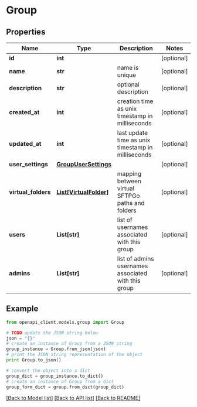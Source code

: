 # Group


## Properties
Name | Type | Description | Notes
------------ | ------------- | ------------- | -------------
**id** | **int** |  | [optional]
**name** | **str** | name is unique | [optional]
**description** | **str** | optional description | [optional]
**created_at** | **int** | creation time as unix timestamp in milliseconds | [optional]
**updated_at** | **int** | last update time as unix timestamp in milliseconds | [optional]
**user_settings** | [**GroupUserSettings**](GroupUserSettings.md) |  | [optional]
**virtual_folders** | [**List[VirtualFolder]**](VirtualFolder.md) | mapping between virtual SFTPGo paths and folders | [optional]
**users** | **List[str]** | list of usernames associated with this group | [optional]
**admins** | **List[str]** | list of admins usernames associated with this group | [optional]

## Example

```python
from openapi_client.models.group import Group

# TODO update the JSON string below
json = "{}"
# create an instance of Group from a JSON string
group_instance = Group.from_json(json)
# print the JSON string representation of the object
print Group.to_json()

# convert the object into a dict
group_dict = group_instance.to_dict()
# create an instance of Group from a dict
group_form_dict = group.from_dict(group_dict)
```
[[Back to Model list]](../README.md#documentation-for-models) [[Back to API list]](../README.md#documentation-for-api-endpoints) [[Back to README]](../README.md)
